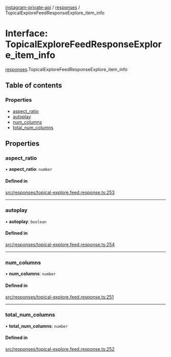 [instagram-private-api](../../README.md) / [responses](../../modules/responses.md) / TopicalExploreFeedResponseExplore_item_info

# Interface: TopicalExploreFeedResponseExplore\_item\_info

[responses](../../modules/responses.md).TopicalExploreFeedResponseExplore_item_info

## Table of contents

### Properties

- [aspect\_ratio](TopicalExploreFeedResponseExplore_item_info.md#aspect_ratio)
- [autoplay](TopicalExploreFeedResponseExplore_item_info.md#autoplay)
- [num\_columns](TopicalExploreFeedResponseExplore_item_info.md#num_columns)
- [total\_num\_columns](TopicalExploreFeedResponseExplore_item_info.md#total_num_columns)

## Properties

### aspect\_ratio

• **aspect\_ratio**: `number`

#### Defined in

[src/responses/topical-explore.feed.response.ts:253](https://github.com/Nerixyz/instagram-private-api/blob/b3351b9/src/responses/topical-explore.feed.response.ts#L253)

___

### autoplay

• **autoplay**: `boolean`

#### Defined in

[src/responses/topical-explore.feed.response.ts:254](https://github.com/Nerixyz/instagram-private-api/blob/b3351b9/src/responses/topical-explore.feed.response.ts#L254)

___

### num\_columns

• **num\_columns**: `number`

#### Defined in

[src/responses/topical-explore.feed.response.ts:251](https://github.com/Nerixyz/instagram-private-api/blob/b3351b9/src/responses/topical-explore.feed.response.ts#L251)

___

### total\_num\_columns

• **total\_num\_columns**: `number`

#### Defined in

[src/responses/topical-explore.feed.response.ts:252](https://github.com/Nerixyz/instagram-private-api/blob/b3351b9/src/responses/topical-explore.feed.response.ts#L252)
